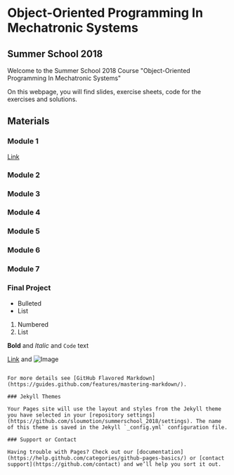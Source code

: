 # Object-Oriented Programming In Mechatronic Systems
## Summer School 2018

Welcome to the Summer School 2018 Course "Object-Oriented Programming In Mechatronic Systems"

On this webpage, you will find slides, exercise sheets, code for the exercises and solutions.

## Materials

### Module 1

[Link](res/data.txt)

### Module 2
### Module 3
### Module 4
### Module 5
### Module 6
### Module 7
### Final Project


- Bulleted
- List

1. Numbered
2. List

**Bold** and _Italic_ and `Code` text

[Link](url) and ![Image](src)
```

For more details see [GitHub Flavored Markdown](https://guides.github.com/features/mastering-markdown/).

### Jekyll Themes

Your Pages site will use the layout and styles from the Jekyll theme you have selected in your [repository settings](https://github.com/sloumotion/summerschool_2018/settings). The name of this theme is saved in the Jekyll `_config.yml` configuration file.

### Support or Contact

Having trouble with Pages? Check out our [documentation](https://help.github.com/categories/github-pages-basics/) or [contact support](https://github.com/contact) and we’ll help you sort it out.
